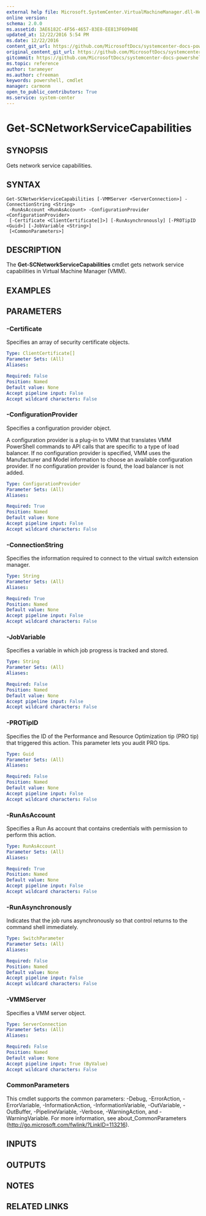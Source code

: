 ```yaml
---
external help file: Microsoft.SystemCenter.VirtualMachineManager.dll-Help.xml
online version: 
schema: 2.0.0
ms.assetid: 3AE6182C-4F56-4657-83E8-EE813F60940E
updated_at: 12/22/2016 5:54 PM
ms.date: 12/22/2016
content_git_url: https://github.com/MicrosoftDocs/systemcenter-docs-powershell/blob/live/systemcenter-cmdlets/SystemCenter2016/VirtualMachineManager/vlatest/Get-SCNetworkServiceCapabilities.md
original_content_git_url: https://github.com/MicrosoftDocs/systemcenter-docs-powershell/blob/live/systemcenter-cmdlets/SystemCenter2016/VirtualMachineManager/vlatest/Get-SCNetworkServiceCapabilities.md
gitcommit: https://github.com/MicrosoftDocs/systemcenter-docs-powershell/blob/17c3a51bd892aad46c731d9f381f0704b4815004/systemcenter-cmdlets/SystemCenter2016/VirtualMachineManager/vlatest/Get-SCNetworkServiceCapabilities.md
ms.topic: reference
author: tarameyer
ms.author: cfreeman
keywords: powershell, cmdlet
manager: carmonm
open_to_public_contributors: True
ms.service: system-center
---
```


# Get-SCNetworkServiceCapabilities

## SYNOPSIS
Gets network service capabilities.

## SYNTAX

```
Get-SCNetworkServiceCapabilities [-VMMServer <ServerConnection>] -ConnectionString <String>
 -RunAsAccount <RunAsAccount> -ConfigurationProvider <ConfigurationProvider>
 [-Certificate <ClientCertificate[]>] [-RunAsynchronously] [-PROTipID <Guid>] [-JobVariable <String>]
 [<CommonParameters>]
```

## DESCRIPTION
The **Get-SCNetworkServiceCapabilities** cmdlet gets network service capabilities in Virtual Machine Manager (VMM).

## EXAMPLES


## PARAMETERS

### -Certificate
Specifies an array of security certificate objects.

```yaml
Type: ClientCertificate[]
Parameter Sets: (All)
Aliases: 

Required: False
Position: Named
Default value: None
Accept pipeline input: False
Accept wildcard characters: False
```

### -ConfigurationProvider
Specifies a configuration provider object.

A configuration provider is a plug-in to VMM that translates VMM PowerShell commands to API calls that are specific to a type of load balancer.
If no configuration provider is specified, VMM uses the Manufacturer and Model information to choose an available configuration provider.
If no configuration provider is found, the load balancer is not added.

```yaml
Type: ConfigurationProvider
Parameter Sets: (All)
Aliases: 

Required: True
Position: Named
Default value: None
Accept pipeline input: False
Accept wildcard characters: False
```

### -ConnectionString
Specifies the information required to connect to the virtual switch extension manager.

```yaml
Type: String
Parameter Sets: (All)
Aliases: 

Required: True
Position: Named
Default value: None
Accept pipeline input: False
Accept wildcard characters: False
```

### -JobVariable
Specifies a variable in which job progress is tracked and stored.

```yaml
Type: String
Parameter Sets: (All)
Aliases: 

Required: False
Position: Named
Default value: None
Accept pipeline input: False
Accept wildcard characters: False
```

### -PROTipID
Specifies the ID of the Performance and Resource Optimization tip (PRO tip) that triggered this action.
This parameter lets you audit PRO tips.

```yaml
Type: Guid
Parameter Sets: (All)
Aliases: 

Required: False
Position: Named
Default value: None
Accept pipeline input: False
Accept wildcard characters: False
```

### -RunAsAccount
Specifies a Run As account that contains credentials with permission to perform this action.

```yaml
Type: RunAsAccount
Parameter Sets: (All)
Aliases: 

Required: True
Position: Named
Default value: None
Accept pipeline input: False
Accept wildcard characters: False
```

### -RunAsynchronously
Indicates that the job runs asynchronously so that control returns to the command shell immediately.

```yaml
Type: SwitchParameter
Parameter Sets: (All)
Aliases: 

Required: False
Position: Named
Default value: None
Accept pipeline input: False
Accept wildcard characters: False
```

### -VMMServer
Specifies a VMM server object.

```yaml
Type: ServerConnection
Parameter Sets: (All)
Aliases: 

Required: False
Position: Named
Default value: None
Accept pipeline input: True (ByValue)
Accept wildcard characters: False
```

### CommonParameters
This cmdlet supports the common parameters: -Debug, -ErrorAction, -ErrorVariable, -InformationAction, -InformationVariable, -OutVariable, -OutBuffer, -PipelineVariable, -Verbose, -WarningAction, and -WarningVariable. For more information, see about_CommonParameters (http://go.microsoft.com/fwlink/?LinkID=113216).

## INPUTS

## OUTPUTS

## NOTES

## RELATED LINKS

